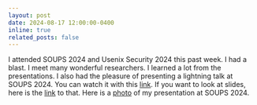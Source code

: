```yaml
---
layout: post
date: 2024-08-17 12:00:00-0400
inline: true
related_posts: false
---
```


I attended SOUPS 2024 and Usenix Security 2024 this past week. I had a blast. I meet many wonderful researchers. I learned a lot from the presentations. I also had the pleasure of presenting a lightning talk at SOUPS 2024. You can watch it with this [link](https://www.usenix.org/conference/soups2024/presentation/hopkins). If you want to look at slides, here is the [link](https://jhopkins2.github.io/jhopkins2/assets/pdf/10_Hopkins_Lightning_SOUPS24.pdf) to that. Here is a [photo](https://jhopkins2.github.io/jhopkins2/assets/img/SOUPS_presentation.jpg) of my presentation at SOUPS 2024.